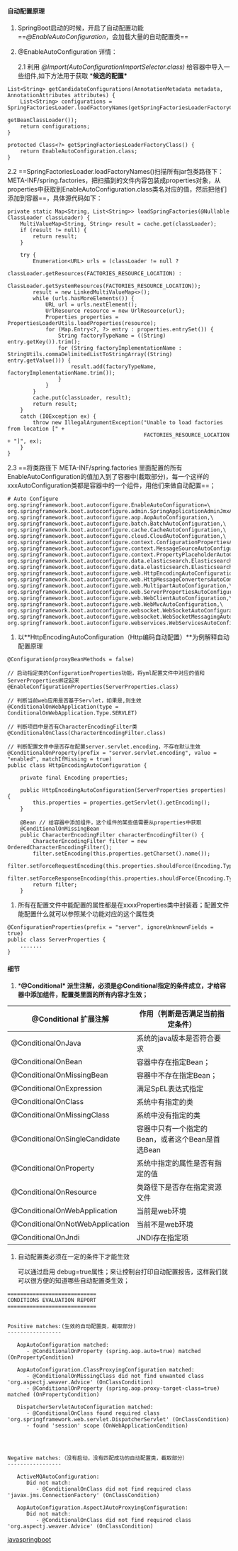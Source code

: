 #### 自动配置原理

1. SpringBoot启动的时候，开启了自动配置功能==*@EnableAutoConfiguration*，会加载大量的自动配置类==

2. @EnableAutoConfiguration 详情：

   2.1 利用 *@Import(AutoConfigurationImportSelector.class)* 给容器中导入一些组件,如下方法用于获取 ***候选的配置\***

```
List<String> getCandidateConfigurations(AnnotationMetadata metadata, AnnotationAttributes attributes) {
    List<String> configurations = SpringFactoriesLoader.loadFactoryNames(getSpringFactoriesLoaderFactoryClass(),
                                                                         getBeanClassLoader());
    return configurations;
}

protected Class<?> getSpringFactoriesLoaderFactoryClass() {
    return EnableAutoConfiguration.class;
}
```

 2.2 ==SpringFactoriesLoader.loadFactoryNames()扫描所有jar包类路径下： META-INF/spring.factories，把扫描到的文件内容包装成properties对象，从properties中获取到EnableAutoConfiguration.class类名对应的值，然后把他们添加到容器==，具体源代码如下：

```
private static Map<String, List<String>> loadSpringFactories(@Nullable ClassLoader classLoader) {
    MultiValueMap<String, String> result = cache.get(classLoader);
    if (result != null) {
        return result;
    }

    try {
        Enumeration<URL> urls = (classLoader != null ?
                                 classLoader.getResources(FACTORIES_RESOURCE_LOCATION) :
                                 ClassLoader.getSystemResources(FACTORIES_RESOURCE_LOCATION));
        result = new LinkedMultiValueMap<>();
        while (urls.hasMoreElements()) {
            URL url = urls.nextElement();
            UrlResource resource = new UrlResource(url);
            Properties properties = PropertiesLoaderUtils.loadProperties(resource);
            for (Map.Entry<?, ?> entry : properties.entrySet()) {
                String factoryTypeName = ((String) entry.getKey()).trim();
                for (String factoryImplementationName : StringUtils.commaDelimitedListToStringArray((String) entry.getValue())) {
                    result.add(factoryTypeName, factoryImplementationName.trim());
                }
            }
        }
        cache.put(classLoader, result);
        return result;
    }
    catch (IOException ex) {
        throw new IllegalArgumentException("Unable to load factories from location [" +
                                           FACTORIES_RESOURCE_LOCATION + "]", ex);
    }
}
```



 2.3 ==将类路径下 META-INF/spring.factories 里面配置的所有EnableAutoConfiguration的值加入到了容器中(截取部分)，每一个这样的 xxxAutoConfiguration类都是容器中的一个组件，用他们来做自动配置==；

```
# Auto Configure
org.springframework.boot.autoconfigure.EnableAutoConfiguration=\
org.springframework.boot.autoconfigure.admin.SpringApplicationAdminJmxAutoConfiguration,\
org.springframework.boot.autoconfigure.aop.AopAutoConfiguration,\
org.springframework.boot.autoconfigure.batch.BatchAutoConfiguration,\
org.springframework.boot.autoconfigure.cache.CacheAutoConfiguration,\
org.springframework.boot.autoconfigure.cloud.CloudAutoConfiguration,\
org.springframework.boot.autoconfigure.context.ConfigurationPropertiesAutoConfiguration,\
org.springframework.boot.autoconfigure.context.MessageSourceAutoConfiguration,\
org.springframework.boot.autoconfigure.context.PropertyPlaceholderAutoConfiguration,\
org.springframework.boot.autoconfigure.data.elasticsearch.ElasticsearchAutoConfiguration,\
org.springframework.boot.autoconfigure.data.elasticsearch.ElasticsearchDataAutoConfiguration,\
org.springframework.boot.autoconfigure.web.HttpEncodingAutoConfiguration,\
org.springframework.boot.autoconfigure.web.HttpMessageConvertersAutoConfiguration,\
org.springframework.boot.autoconfigure.web.MultipartAutoConfiguration,\
org.springframework.boot.autoconfigure.web.ServerPropertiesAutoConfiguration,\
org.springframework.boot.autoconfigure.web.WebClientAutoConfiguration,\
org.springframework.boot.autoconfigure.web.WebMvcAutoConfiguration,\
org.springframework.boot.autoconfigure.websocket.WebSocketAutoConfiguration,\
org.springframework.boot.autoconfigure.websocket.WebSocketMessagingAutoConfiguration,\
org.springframework.boot.autoconfigure.webservices.WebServicesAutoConfiguration
```

1. 以**HttpEncodingAutoConfiguration（Http编码自动配置）**为例解释自动配置原理

```
@Configuration(proxyBeanMethods = false)

// 启动指定类的ConfigurationProperties功能，将yml配置文件中对应的值和ServerProperties绑定起来
@EnableConfigurationProperties(ServerProperties.class)

// 判断当前web应用是否基于Servlet，如果是,则生效
@ConditionalOnWebApplication(type = ConditionalOnWebApplication.Type.SERVLET)

// 判断项目中是否有CharacterEncodingFilter类
@ConditionalOnClass(CharacterEncodingFilter.class)

// 判断配置文件中是否存在配置server.servlet.encoding，不存在默认生效
@ConditionalOnProperty(prefix = "server.servlet.encoding", value = "enabled", matchIfMissing = true)
public class HttpEncodingAutoConfiguration {

    private final Encoding properties;

    public HttpEncodingAutoConfiguration(ServerProperties properties) {
        this.properties = properties.getServlet().getEncoding();
    }

    @Bean // 给容器中添加组件，这个组件的某些值需要从properties中获取
    @ConditionalOnMissingBean
    public CharacterEncodingFilter characterEncodingFilter() {
        CharacterEncodingFilter filter = new OrderedCharacterEncodingFilter();
        filter.setEncoding(this.properties.getCharset().name());
        filter.setForceRequestEncoding(this.properties.shouldForce(Encoding.Type.REQUEST));
        filter.setForceResponseEncoding(this.properties.shouldForce(Encoding.Type.RESPONSE));
        return filter;
    }
```

1. 所有在配置文件中能配置的属性都是在xxxxProperties类中封装着；配置文件能配置什么就可以参照某个功能对应的这个属性类

```
@ConfigurationProperties(prefix = "server", ignoreUnknownFields = true)
public class ServerProperties {
    .......
}
```

#### 细节

1. ***@Conditional\* 派生注解，必须是@Conditional指定的条件成立，才给容器中添加组件，配置类里面的所有内容才生效；**

| @Conditional 扩展注解           | 作用（判断是否满足当前指定条件）                 |
| ------------------------------- | ------------------------------------------------ |
| @ConditionalOnJava              | 系统的java版本是否符合要求                       |
| @ConditionalOnBean              | 容器中存在指定Bean；                             |
| @ConditionalOnMissingBean       | 容器中不存在指定Bean；                           |
| @ConditionalOnExpression        | 满足SpEL表达式指定                               |
| @ConditionalOnClass             | 系统中有指定的类                                 |
| @ConditionalOnMissingClass      | 系统中没有指定的类                               |
| @ConditionalOnSingleCandidate   | 容器中只有一个指定的Bean，或者这个Bean是首选Bean |
| @ConditionalOnProperty          | 系统中指定的属性是否有指定的值                   |
| @ConditionalOnResource          | 类路径下是否存在指定资源文件                     |
| @ConditionalOnWebApplication    | 当前是web环境                                    |
| @ConditionalOnNotWebApplication | 当前不是web环境                                  |
| @ConditionalOnJndi              | JNDI存在指定项                                   |

1. 自动配置类必须在一定的条件下才能生效

   可以通过启用 debug=true属性；来让控制台打印自动配置报告，这样我们就可以很方便的知道哪些自动配置类生效；

```
============================
CONDITIONS EVALUATION REPORT
============================


Positive matches:(生效的自动配置类，截取部分)
-----------------

   AopAutoConfiguration matched:
      - @ConditionalOnProperty (spring.aop.auto=true) matched (OnPropertyCondition)

   AopAutoConfiguration.ClassProxyingConfiguration matched:
      - @ConditionalOnMissingClass did not find unwanted class 'org.aspectj.weaver.Advice' (OnClassCondition)
      - @ConditionalOnProperty (spring.aop.proxy-target-class=true) matched (OnPropertyCondition)

   DispatcherServletAutoConfiguration matched:
      - @ConditionalOnClass found required class 'org.springframework.web.servlet.DispatcherServlet' (OnClassCondition)
      - found 'session' scope (OnWebApplicationCondition)
      
          
          
          
Negative matches:（没有启动，没有匹配成功的自动配置类，截取部分）
-----------------

   ActiveMQAutoConfiguration:
      Did not match:
         - @ConditionalOnClass did not find required class 'javax.jms.ConnectionFactory' (OnClassCondition)

   AopAutoConfiguration.AspectJAutoProxyingConfiguration:
      Did not match:
         - @ConditionalOnClass did not find required class 'org.aspectj.weaver.Advice' (OnClassCondition)
```

[java](https://segmentfault.com/t/java)[springboot](https://segmentfault.com/t/springboot)